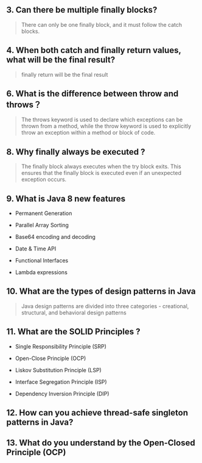 ## 3. Can there be multiple finally blocks? 
> There can only be one finally block, and it must follow the catch blocks.

## 4. When both catch and finally return values, what will be the final result?
> finally return will be the final result

## 6. What is the difference between throw and throws？
> The throws keyword is used to declare which exceptions can be thrown from a method, while the throw keyword is used to explicitly throw an exception within a method or block of code.

## 8. Why finally always be executed ?
> The finally block always executes when the try block exits. This ensures that the finally block is executed even if an unexpected exception occurs.


## 9. What is Java 8 new features 
- Permanent Generation

- Parallel Array Sorting
- Base64 encoding and decoding
- Date & Time API
- Functional Interfaces
- Lambda expressions

## 10. What are the types of design patterns in Java
> Java design patterns are divided into three categories - creational, structural, and behavioral design patterns

## 11. What are the SOLID Principles ?
- Single Responsibility Principle (SRP)

- Open-Close Principle (OCP)
- Liskov Substitution Principle (LSP)
- Interface Segregation Principle (ISP)
- Dependency Inversion Principle (DIP)


## 12. How can you achieve thread-safe singleton patterns in Java?
## 13. What do you understand by the Open-Closed Principle (OCP) 